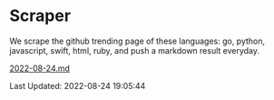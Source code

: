 # Scraper

We scrape the github trending page of these languages: go, python, javascript, swift, html, ruby, and push a markdown result everyday.

[2022-08-24.md](https://github.com/henson/Scraper/blob/master/2022-08-24.md)

Last Updated: 2022-08-24 19:05:44